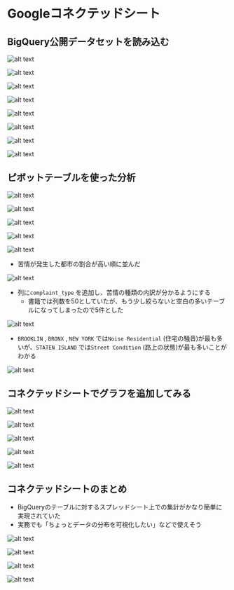 # Googleコネクテッドシート

## BigQuery公開データセットを読み込む

![alt text](images/image.png)

![alt text](images/image-1.png)

![alt text](images/image-2.png)

![alt text](images/image-3.png)

![alt text](images/image-4.png)

![alt text](images/image-5.png)

![alt text](images/image-6.png)

![alt text](images/image-7.png)

## ピボットテーブルを使った分析

![alt text](images/image-8.png)

![alt text](images/image-9.png)

![alt text](images/image-10.png)

![alt text](images/image-11.png)

![alt text](images/image-12.png)

- 苦情が発生した都市の割合が高い順に並んだ

![alt text](images/image-13.png)

- 列に`complaint_type` を追加し、苦情の種類の内訳が分かるようにする
    - 書籍では列数を50としていたが、もう少し絞らないと空白の多いテーブルになってしまったので5件とした

![alt text](images/image-14.png)

- `BROOKLIN` , `BRONX` , `NEW YORK` では`Noise Residential` (住宅の騒音)が最も多いが、`STATEN ISLAND` では`Street Condition` (路上の状態)が最も多いことがわかる

![alt text](images/image-15.png)

## コネクテッドシートでグラフを追加してみる

![alt text](images/image-16.png)

![alt text](images/image-17.png)

![alt text](images/image-18.png)

![alt text](images/image-19.png)

![alt text](images/image-20.png)

## コネクテッドシートのまとめ

- BigQueryのテーブルに対するスプレッドシート上での集計がかなり簡単に実現されていた
- 実務でも「ちょっとデータの分布を可視化したい」などで使えそう

![alt text](images/image-21.png)

![alt text](images/image-22.png)

![alt text](images/image-23.png)

![alt text](images/image-24.png)